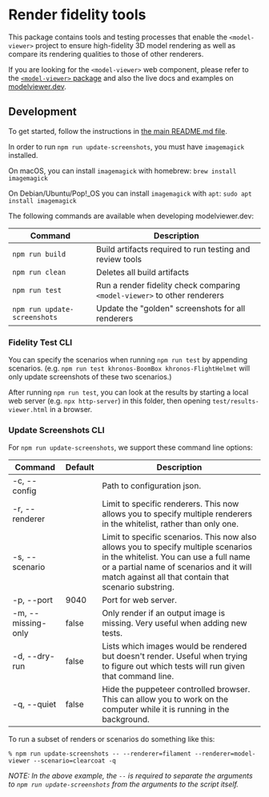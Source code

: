 # Render fidelity tools

This package contains tools and testing processes that enable the
`<model-viewer>` project to ensure high-fidelity 3D model rendering as well
as compare its rendering qualities to those of other renderers.

If you are looking for the `<model-viewer>` web component, please refer to the
[`<model-viewer>` package](../model-viewer) and also the live docs and examples
on [modelviewer.dev](https://modelviewer.dev).

## Development

To get started, follow the instructions in [the main README.md file](../../README.md).

In order to run `npm run update-screenshots`, you must have `imagemagick` installed.

On macOS, you can install `imagemagick` with homebrew: `brew install imagemagick`

On Debian/Ubuntu/Pop!_OS you can install `imagemagick` with `apt`: `sudo apt install imagemagick`

The following commands are available when developing modelviewer.dev:

Command                         | Description
------------------------------- | -----------
`npm run build`                 | Build artifacts required to run testing and review tools
`npm run clean`                 | Deletes all build artifacts
`npm run test`                  | Run a render fidelity check comparing `<model-viewer>` to other renderers
`npm run update-screenshots`    | Update the "golden" screenshots for all renderers

### Fidelity Test CLI

You can specify the scenarios when running `npm run test` by appending scenarios. (e.g. `npm run test khronos-BoomBox khronos-FlightHelmet` will only update screenshots of these two scenarios.)

After running `npm run test`, you can look at the results by starting a local web server (e.g. `npx http-server`) in this folder, then opening `test/results-viewer.html` in a browser.

### Update Screenshots CLI

For `npm run update-screenshots`, we support these command line options:

Command            | Default             | Description
--------------------|----------- | -----------
  -c, --config      |  | Path to configuration json.
  -r, --renderer    |  | Limit to specific renderers. This now allows you to specify multiple renderers in the whitelist, rather than only one.
  -s, --scenario    |  | Limit to specific scenarios. This now also allows you to specify multiple scenarios in the whitelist.  You can use a full name or a partial name of scenarios and it will match against all that contain that scenario substring.
  -p, --port        | 9040  | Port for web server.
  -m, --missing-only | false | Only render if an output image is missing.  Very useful when adding new tests.
  -d, --dry-run      | false | Lists which images would be rendered but doesn't render.  Useful when trying to figure out which tests will run given that command line.
  -q, --quiet        | false | Hide the puppeteer controlled browser.  This can allow you to work on the computer while it is running in the background.

To run a subset of renders or scenarios do something like this:

```
% npm run update-screenshots -- --renderer=filament --renderer=model-viewer --scenario=clearcoat -q 
```

*NOTE: In the above example, the `--` is required to separate the arguments to `npm run update-screenshots` from the arguments to the script itself.*